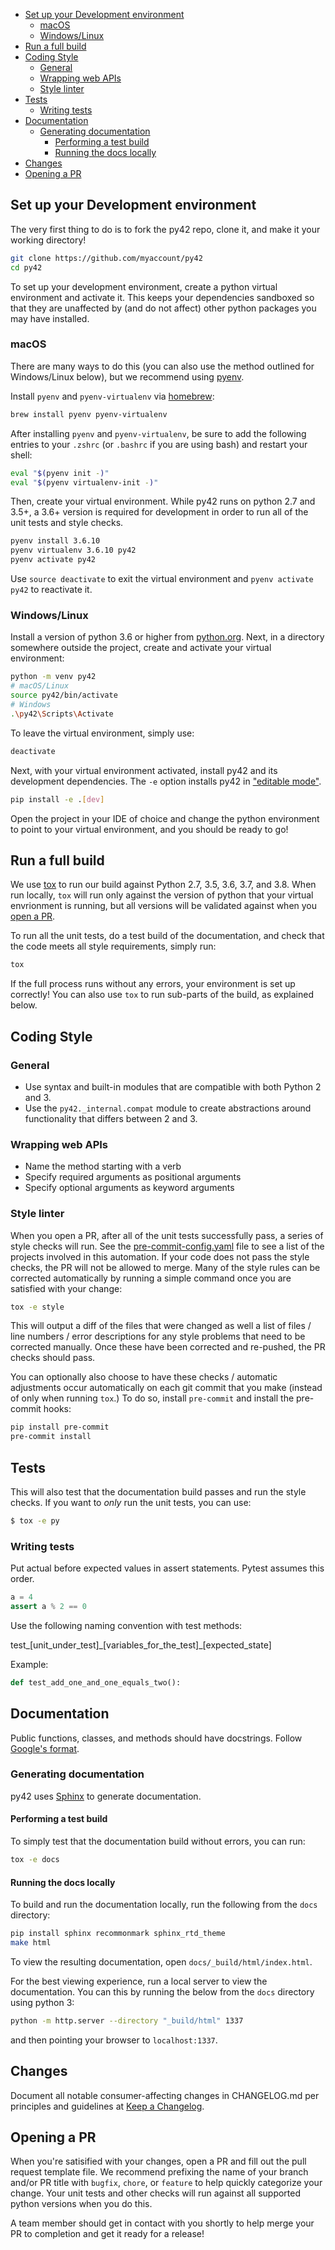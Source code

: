- [Set up your Development environment](#set-up-your-development-environment)
  - [macOS](#macos)
  - [Windows/Linux](#windowslinux)
- [Run a full build](#run-a-full-build)
- [Coding Style](#coding-style)
  - [General](#general)
  - [Wrapping web APIs](#wrapping-web-apis)
  - [Style linter](#style-linter)
- [Tests](#tests)
  - [Writing tests](#writing-tests)
- [Documentation](#documentation)
  - [Generating documentation](#generating-documentation)
    - [Performing a test build](#performing-a-test-build)
    - [Running the docs locally](#running-the-docs-locally)
- [Changes](#changes)
- [Opening a PR](#opening-a-pr)

## Set up your Development environment

The very first thing to do is to fork the py42 repo, clone it, and make it your working directory!

```bash
git clone https://github.com/myaccount/py42
cd py42
```

To set up your development environment, create a python virtual environment and activate it. This keeps your dependencies sandboxed so that they are unaffected by (and do not affect) other python packages you may have installed.

### macOS

There are many ways to do this (you can also use the method outlined for Windows/Linux below), but we recommend using [pyenv](https://github.com/pyenv/pyenv).

Install `pyenv` and `pyenv-virtualenv` via [homebrew](https://brew.sh/):

```bash
brew install pyenv pyenv-virtualenv
```

After installing `pyenv` and `pyenv-virtualenv`, be sure to add the following entries to your `.zshrc` (or `.bashrc` if you are using bash) and restart your shell:

```bash
eval "$(pyenv init -)"
eval "$(pyenv virtualenv-init -)"
```

Then, create your virtual environment. While py42 runs on python 2.7 and 3.5+, a 3.6+ version is required for development in order to run all of the unit tests and style checks.

```bash
pyenv install 3.6.10
pyenv virtualenv 3.6.10 py42
pyenv activate py42
```

Use `source deactivate` to exit the virtual environment and `pyenv activate py42` to reactivate it.

### Windows/Linux

Install a version of python 3.6 or higher from [python.org](https://python.org).
Next, in a directory somewhere outside the project, create and activate your virtual environment:

```bash
python -m venv py42
# macOS/Linux
source py42/bin/activate
# Windows
.\py42\Scripts\Activate
```

To leave the virtual environment, simply use:
```bash
deactivate
```

Next, with your virtual environment activated, install py42 and its development dependencies. The `-e` option installs py42 in
["editable mode"](https://pip.pypa.io/en/stable/reference/pip_install/#editable-installs).

```bash
pip install -e .[dev]
```

Open the project in your IDE of choice and change the python environment to
point to your virtual environment, and you should be ready to go!

## Run a full build

We use [tox](https://tox.readthedocs.io/en/latest/#) to run our build against Python 2.7, 3.5, 3.6, 3.7, and 3.8. When run locally, `tox` will run only against the version of python that your virtual envrionment is running, but all versions will be validated against when you [open a PR](#opening-a-pr).

To run all the unit tests, do a test build of the documentation, and check that the code meets all style requirements, simply run:

```bash
tox
```
If the full process runs without any errors, your environment is set up correctly! You can also use `tox` to run sub-parts of the build, as explained below.

## Coding Style

### General

* Use syntax and built-in modules that are compatible with both Python 2 and 3.
* Use the `py42._internal.compat` module to create abstractions around functionality that differs between 2 and 3.

### Wrapping web APIs

* Name the method starting with a verb
* Specify required arguments as positional arguments
* Specify optional arguments as keyword arguments

### Style linter

When you open a PR, after all of the unit tests successfully pass, a series
of style checks will run. See the [pre-commit-config.yaml](.pre-commit-config.yaml) file to see a list of the projects involved in this automation. If your code does not pass the style checks, the PR will not be allowed to merge. Many of the style rules can be corrected automatically by running a simple command once you are satisfied with your change:

```bash
tox -e style
```

This will output a diff of the files that were changed as well a list of files / line numbers / error descriptions for any style problems that need to be corrected manually. Once these have been corrected and re-pushed, the PR checks should pass.

You can optionally also choose to have these checks / automatic adjustments
occur automatically on each git commit that you make (instead of only when running `tox`.) To do so, install `pre-commit` and install the pre-commit hooks:

```bash
pip install pre-commit
pre-commit install
```

## Tests

This will also test that the documentation build passes and run the style checks. If you want to _only_ run the unit tests, you can use:

```bash
$ tox -e py
```

### Writing tests

Put actual before expected values in assert statements. Pytest assumes this order.

```python
a = 4
assert a % 2 == 0
```

Use the following naming convention with test methods:

test\_\[unit_under_test\]\_\[variables_for_the_test\]\_\[expected_state\]

Example:

```python
def test_add_one_and_one_equals_two():
```

## Documentation

Public functions, classes, and methods should have docstrings.
Follow [Google's format](https://google.github.io/styleguide/pyguide.html#38-comments-and-docstrings).

### Generating documentation

py42 uses [Sphinx](http://www.sphinx-doc.org/) to generate documentation.

#### Performing a test build

To simply test that the documentation build without errors, you can run:

```bash
tox -e docs
```

#### Running the docs locally

To build and run the documentation locally, run the following from the `docs` directory:

```bash
pip install sphinx recommonmark sphinx_rtd_theme
make html
```

To view the resulting documentation, open `docs/_build/html/index.html`.

For the best viewing experience, run a local server to view the documentation.
You can this by running the below from the `docs` directory using python 3:

```bash
python -m http.server --directory "_build/html" 1337
```

and then pointing your browser to `localhost:1337`.

## Changes

Document all notable consumer-affecting changes in CHANGELOG.md per principles and guidelines at
[Keep a Changelog](https://keepachangelog.com/en/1.0.0/).

## Opening a PR

When you're satisified with your changes, open a PR and fill out the pull request template file. We recommend prefixing the name of your branch and/or PR title with `bugfix`, `chore`, or `feature` to help quickly categorize your change. Your unit tests and other checks will run against all supported python versions when you do this.

A team member should get in contact with you shortly to help merge your PR to completion and get it ready for a release!
